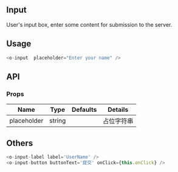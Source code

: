 ## Input  

User's input box, enter some content for submission to the server.

## Usage

```js
<o-input  placeholder="Enter your name" />
```

## API

### Props

|  **Name**  | **Type**        | **Defaults**  | **Details**  |
| ------------- |:-------------:|:-----:|:-------------:|
| placeholder  | string|       |     占位字符串      |

## Others

```js
<o-input-label label='UserName' />
<o-input-button buttonText='提交' onClick={this.onClick} />
```